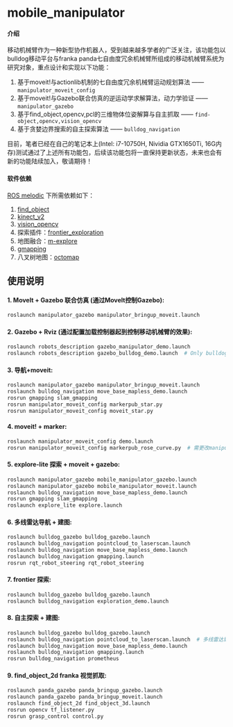 # mobile_manipulator

#### 介绍
移动机械臂作为一种新型协作机器人，受到越来越多学者的广泛关注，该功能包以bulldog移动平台与franka panda七自由度冗余机械臂所组成的移动机械臂系统为研究对象，重点设计和实现以下功能：
  1. 基于moveit!与actionlib机制的七自由度冗余机械臂运动规划算法 —— ``` manipulator_moveit_config ```
  2. 基于moveit!与Gazebo联合仿真的逆运动学求解算法，动力学验证 —— ``` manipulator_gazebo ```
  3. 基于find_object,opencv,pcl的三维物体位姿解算与自主抓取 —— ``` find-object,opencv,vision_opencv ```
  4. 基于贪婪边界搜索的自主探索算法 —— ``` bulldog_navigation ```
  
目前，笔者已经在自己的笔记本上(Intel: i7-10750H, Nividia GTX1650Ti, 16G内存)测试通过了上述所有功能包，后续该功能包将一直保持更新状态，未来也会有新的功能陆续加入，敬请期待！

#### 软件依赖
[ROS melodic](http://wiki.ros.org/melodic/Installation/Ubuntu) 下所需依赖如下：
1. [find_object](https://github.com/introlab/find-object/tree/melodic-devel)
2. [kinect_v2](https://github.com/a-price/kinect_v2_description)
3. [vision_opencv](https://github.com/ros-perception/vision_opencv/tree/melodic)
4. 探索插件：[frontier_exploration](https://github.com/paulbovbel/frontier_exploration)
5. 地图融合：[m-explore](https://github.com/hasauino/m-explore)
6. [gmapping](https://github.com/ros-perception/openslam_gmapping)
7. 八叉树地图：[octomap](https://github.com/OctoMap/octomap)

## 使用说明

#### 1. MoveIt + Gazebo 联合仿真 (通过MoveIt控制Gazebo):  

```sh
roslaunch manipulator_gazebo manipulator_bringup_moveit.launch
```

#### 2. Gazebo + Rviz (通过配置加载控制器起到控制移动机械臂的效果):  

```sh
roslaunch robots_description gazebo_manipulator_demo.launch
roslaunch robots_description gazebo_bulldog_demo.launch  # Only bulldog  
```

#### 3. 导航+moveit:  

```sh
roslaunch manipulator_gazebo manipulator_bringup_moveit.launch
roslaunch bulldog_navigation move_base_mapless_demo.launch
rosrun gmapping slam_gmapping
rosrun manipulator_moveit_config markerpub_star.py
rosrun manipulator_moveit_config moveit_star.py
```

#### 4. moveit! + marker:  

```sh
roslaunch manipulator_moveit_config demo.launch
rosrun manipulator_moveit_config markerpub_rose_curve.py  # 需更改manipulator_moveit_config功能包中的moveit_rviz.launch文件中的rviz
```  

#### 5. explore-lite 探索 + moveit + gazebo:  

```sh
roslaunch manipulator_gazebo mobile_manipulator_gazebo.launch
roslaunch manipulator_gazebo mobile_manipulator_moveit.launch
roslaunch bulldog_navigation move_base_mapless_demo.launch
rosrun gmapping slam_gmapping
roslaunch explore_lite explore.launch
```

#### 6. 多线雷达导航 + 建图:  

```sh
roslaunch bulldog_gazebo bulldog_gazebo.launch
roslaunch bulldog_navigation pointcloud_to_laserscan.launch
roslaunch bulldog_navigation move_base_mapless_demo.launch
roslaunch bulldog_navigation gmapping.launch
rosrun rqt_robot_steering rqt_robot_steering
```

#### 7. frontier 探索:  

```sh
roslaunch bulldog_gazebo bulldog_gazebo.launch
roslaunch bulldog_navigation exploration_demo.launch
```

#### 8. 自主探索 + 建图:  

```sh
roslaunch bulldog_gazebo bulldog_gazebo.launch  
roslaunch bulldog_navigation pointcloud_to_laserscan.launch  # 多线雷达需要先将三维点云/velodyne_points转换为二维/scan,单线雷达则不需要
roslaunch bulldog_navigation move_base_mapless_demo.launch
roslaunch bulldog_navigation gmapping.launch
rosrun bulldog_navigation prometheus
```

#### 9. find_object_2d franka 视觉抓取:  

```sh
roslaunch panda_gazebo panda_bringup_gazebo.launch
roslaunch panda_gazebo panda_bringup_moveit.launch
roslaunch find_object_2d find_object_3d.launch
rosrun opencv tf_listener.py
rosrun grasp_control control.py
```
